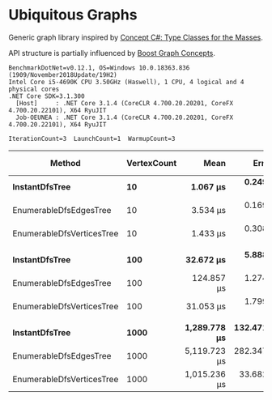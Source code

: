 # Ubiquitous Graphs

Generic graph library inspired by [Concept C#: Type Classes for the Masses](https://github.com/MattWindsor91/roslyn/blob/master/concepts/docs/csconcepts.md).

API structure is partially influenced by [Boost Graph Concepts](https://www.boost.org/doc/libs/1_68_0/libs/graph/doc/graph_concepts.html).

```
BenchmarkDotNet=v0.12.1, OS=Windows 10.0.18363.836 (1909/November2018Update/19H2)
Intel Core i5-4690K CPU 3.50GHz (Haswell), 1 CPU, 4 logical and 4 physical cores
.NET Core SDK=3.1.300
  [Host]     : .NET Core 3.1.4 (CoreCLR 4.700.20.20201, CoreFX 4.700.20.22101), X64 RyuJIT
  Job-OEUNEA : .NET Core 3.1.4 (CoreCLR 4.700.20.20201, CoreFX 4.700.20.22101), X64 RyuJIT

IterationCount=3  LaunchCount=1  WarmupCount=3  
```

|                    Method | VertexCount |             Mean |           Error |        StdDev |    Ratio |  RatioSD |      Gen 0 | Gen 1 | Gen 2 | Allocated |
|-------------------------- |------------ |-----------------:|----------------:|--------------:|---------:|---------:|-----------:|------:|------:|----------:|
|        **InstantDfsTree** |      **10** |     **1.067 μs** |   **0.2498 μs** | **0.0137 μs** | **1.00** | **0.00** | **0.0076** | **-** | **-** |  **24 B** |
|    EnumerableDfsEdgesTree |          10 |         3.534 μs |       0.1693 μs |     0.0093 μs |     3.31 |     0.04 |     0.0076 |     - |     - |      32 B |
| EnumerableDfsVerticesTree |          10 |         1.433 μs |       0.3085 μs |     0.0169 μs |     1.34 |     0.03 |     0.0095 |     - |     - |      32 B |
|                           |             |                  |                 |               |          |          |            |       |       |           |
|        **InstantDfsTree** |     **100** |    **32.672 μs** |   **5.8880 μs** | **0.3227 μs** | **1.00** | **0.00** |      **-** | **-** | **-** |  **24 B** |
|    EnumerableDfsEdgesTree |         100 |       124.857 μs |       1.2744 μs |     0.0699 μs |     3.82 |     0.04 |          - |     - |     - |      32 B |
| EnumerableDfsVerticesTree |         100 |        31.053 μs |       1.7995 μs |     0.0986 μs |     0.95 |     0.01 |          - |     - |     - |      32 B |
|                           |             |                  |                 |               |          |          |            |       |       |           |
|        **InstantDfsTree** |    **1000** | **1,289.778 μs** | **132.4713 μs** | **7.2612 μs** | **1.00** | **0.00** |      **-** | **-** | **-** |  **24 B** |
|    EnumerableDfsEdgesTree |        1000 |     5,119.723 μs |     282.3477 μs |    15.4764 μs |     3.97 |     0.02 |          - |     - |     - |      32 B |
| EnumerableDfsVerticesTree |        1000 |     1,015.236 μs |      33.6826 μs |     1.8463 μs |     0.79 |     0.00 |          - |     - |     - |      32 B |
